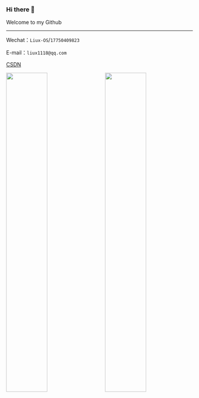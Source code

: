 ### Hi there 👋
Welcome to my Github
<hr>

Wechat：`Liux-OS`/`17750409823`

E-mail：`liux1118@qq.com`


[CSDN](https://blog.csdn.net/weixin_46926182)


<!-- ![liux1118's github stats](https://github-readme-stats.vercel.app/api?username=lxKylin&hide=[%22issues%22]&show_icons=true)  -->

<!-- ![Top Langs](https://github-readme-stats.vercel.app/api/top-langs/?username=lxKylin)  -->

<p>
<img align="left" width="47%" src="https://github-readme-stats.vercel.app/api?username=lxKylin&hide=[%22issues%22]&show_icons=true" />
<img align="right" width="47%" src="https://github-readme-stats.vercel.app/api/top-langs/?username=lxKylin&layout=compact&hide=glsl" />
</p>
<!--
**lxKylin/lxKylin** is a ✨ _special_ ✨ repository because its `README.md` (this file) appears on your GitHub profile.

Here are some ideas to get you started:

- 🔭 I’m currently working on ...
- 🌱 I’m currently learning ...
- 👯 I’m looking to collaborate on ...
- 🤔 I’m looking for help with ...
- 💬 Ask me about ...
- 📫 How to reach me: ...
- 😄 Pronouns: ...
- ⚡ Fun fact: ...
-->
